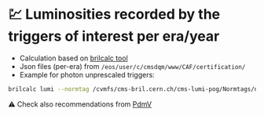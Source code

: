 # 💹 Luminosities recorded by the triggers of interest per era/year

- Calculation based on [brilcalc tool](https://twiki.cern.ch/twiki/bin/viewauth/CMS/BrilcalcQuickStart#Getting_started_without_requirin)
- Json files (per-era) from `/eos/user/c/cmsdqm/www/CAF/certification/` 
- Example for photon unprescaled triggers:
```bash
brilcalc lumi --normtag /cvmfs/cms-bril.cern.ch/cms-lumi-pog/Normtags/normtag_BRIL.json -u /pb -i Cert_Collisions2022_eraC_355862_357482_Golden.json --hltpath "HLT_Photon110EB_TightID_TightIso*" -o eraC.csv
```

⚠️ Check also recommendations from [PdmV](https://twiki.cern.ch/twiki/bin/view/CMS/PdmVRun3Analysis)
